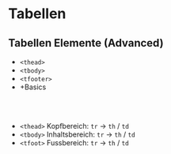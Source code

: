 # Tabellen
## Tabellen Elemente (Advanced)

- ```<thead>```
- ```<tbody>```
- ```<tfooter>```
- +Basics

<br>
<br>

- `<thead>` Kopfbereich: `tr` -> `th` / `td`
- `<tbody>` Inhaltsbereich: `tr` -> `th` / `td`
- `<tfoot>` Fussbereich: `tr` -> `th` / `td`